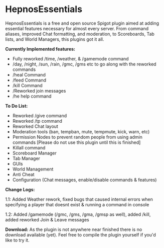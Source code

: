 # HepnosEssentials
HepnosEssentials is a free and open source Spigot plugin aimed at adding essential features necessary for almost every server. From command aliases, improved Chat formatting, and moderation, to Scoreboards, Tab lists, and World Managers, this plugins got it all.

**Currently Implemented features:**
- Fully reworked /time, /weather, & /gamemode command
- /day, /night, /sun, /rain, /gmc, /gms etc to go along with the reworked commands
- /heal Command
- /feed Command
- /kill Command
- /Reworked join messages
- /he help command

**To Do List:**
- Reworked /give command
- Reworked /tp command
- Reworked Chat layout
- Moderation tools (ban, tempban, mute, tempmute, kick, warn, etc)
- Permission Nodes to prevent random people from using admin commands [Please do not use this plugin until this is finished]
- Killall command
- Scoreboard Manager
- Tab Manager
- GUIs
- World Management
- Anti Cheat
- Configuration (Chat messages, enable/disable commands & features)

**Change Logs:**

1.1: Added Weather rework, fixed bugs that caused internal errors when specifying a player that doesnt exist & running a command in console

1.2: Added /gamemode (/gmc, /gms, /gma, /gmsp as well), added /kill, added reworked Join & Leave messages

**Download:** As the plugin is not anywhere near finished there is no download available (yet). Feel free to compile the plugin yourself if you'd like to try it.
